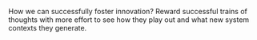 How we can successfully foster innovation? Reward successful trains of thoughts with more effort to see how they play out and what new system contexts they generate.